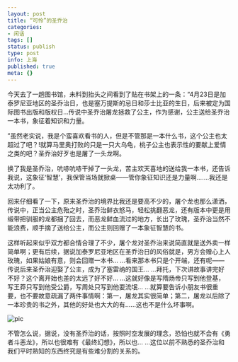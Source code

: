```yaml
---
layout: post
title: “可怜”的圣乔治
categories:
- 闲话
tags: []
status: publish
type: post
info: 上海
published: true
meta: {}
---
```

今天去了一趟图书馆，未料到抬头之间看到了贴在书架上的一条：“4月23日是加泰罗尼亚地区的圣乔治日，也是塞万提斯的忌日和莎士比亚的生日，后来被定为国际图书出版和版权日...传说中圣乔治屠龙拯救了公主，作为感谢，公主送给圣乔治一本书，象征着知识和力量。

”虽然老实说，我是个蛮喜欢看书的人，但是不管那是一本什么书，这个公主也太超过了吧？!就算马里奥打败的只是一只大乌龟，桃子公主也表示性的要献上爱情之类的吧？圣乔治好歹也是屠了一头龙啊。

换了我是圣乔治，吭哧吭哧干掉了一头龙，苦主欢天喜地的送给我一本书，还告诉我说，这象征‘智慧’，我保管当场就掀桌——管你象征知识还是力量啊.......我还是太功利了。

回来仔细看了一下，原来圣乔治的境界比我还是要高不少的，屠个龙也那么潇洒，传说中，正当公主危殆之时，圣乔治鲜衣怒马，轻松挑翻恶龙，还有版本中更是用缎带把驯服的龙都捆了回去，而恶龙鲜血流过的地方，长出了玫瑰，圣乔治当然不能浪费，顺手摘了送给公主，而公主则回赠了一本象征智慧的书。

这样听起来似乎双方都合情合理了不少，屠个龙对圣乔治来说简直就是送外卖一样简单啊；更有后续，据说加泰罗尼亚地区在圣乔治日的风俗就是，男方会赠心上人玫瑰，如果姑娘有意，则会回赠一本书... ...看来那本书只是个开端，还有呢——传说后来圣乔治迎娶了公主，成为了塞雷纳的国王... ...拜托，下次讲故事讲完好不好？这个离开始也差的太远了好不好... ...这就好像是写隋炀帝只写到他登基，写王莽只写到他受公爵，写周处只写到他耍流氓... ...就算要告诉小朋友书很重要，也不要故意疏漏了两件事情啊：第一，屠龙其实很简单；第二，屠龙以后除了一本珍贵的书之外，其他的好处也大大的有......这也不是什么坏事啊。

![pic](http://www.ffoundation.com.tw/bu_data/epaper/images/e_050201_03_l.jpg)

不管怎么说，据说，没有圣乔治的话，按照时空发展的理念，恐怕也就不会有《勇者斗恶龙》，所以也很难有《最终幻想》，所以也... ...这位以前不熟悉的圣乔治和我们平时熟知的东西终究是有些难分割的关系的。

